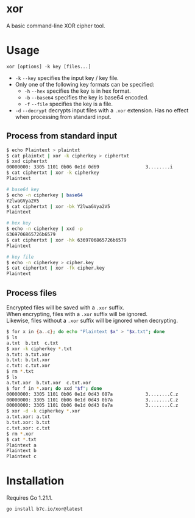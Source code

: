# xor

A basic command-line XOR cipher tool.

# Usage

`xor [options] -k key [files...]`

- `-k` `--key` specifies the input key / key file.
- Only one of the following key formats can be specified:
  - `-h` `--hex` specifies the key is in hex format.
  - `-b` `--base64` specifies the key is base64 encoded.
  - `-f` `--file` specifies the key is a file.
- `-d` `--decrypt` decrypts input files with a `.xor` extension. Has no effect when processing from standard input.

## Process from standard input
```sh
$ echo Plaintext > plaintxt
$ cat plaintxt | xor -k cipherkey > ciphertxt
$ xxd ciphertxt
00000000: 3305 1101 0b06 0e1d 0d69                 3........i
$ cat ciphertxt | xor -k cipherkey
Plaintext

# base64 key
$ echo -n cipherkey | base64
Y2lwaGVya2V5
$ cat ciphertxt | xor -bk Y2lwaGVya2V5
Plaintext

# hex key
$ echo -n cipherkey | xxd -p
6369706865726b6579
$ cat ciphertxt | xor -hk 6369706865726b6579
Plaintext

# key file
$ echo -n cipherkey > cipher.key
$ cat ciphertxt | xor -fk cipher.key
Plaintext
```

## Process files
Encrypted files will be saved with a `.xor` suffix.\
When encrypting, files with a `.xor` suffix will be ignored.\
Likewise, files without a `.xor` suffix will be ignored when decrypting.
```sh
$ for x in {a..c}; do echo "Plaintext $x" > "$x.txt"; done
$ ls
a.txt  b.txt  c.txt
$ xor -k cipherkey *.txt
a.txt: a.txt.xor
b.txt: b.txt.xor
c.txt: c.txt.xor
$ rm *.txt
$ ls
a.txt.xor  b.txt.xor  c.txt.xor
$ for f in *.xor; do xxd "$f"; done
00000000: 3305 1101 0b06 0e1d 0d43 087a            3........C.z
00000000: 3305 1101 0b06 0e1d 0d43 0b7a            3........C.z
00000000: 3305 1101 0b06 0e1d 0d43 0a7a            3........C.z
$ xor -d -k cipherkey *.xor
a.txt.xor: a.txt
b.txt.xor: b.txt
c.txt.xor: c.txt
$ rm *.xor
$ cat *.txt
Plaintext a
Plaintext b
Plaintext c
```

# Installation

Requires Go 1.21.1.
```sh
go install b7c.io/xor@latest
```
